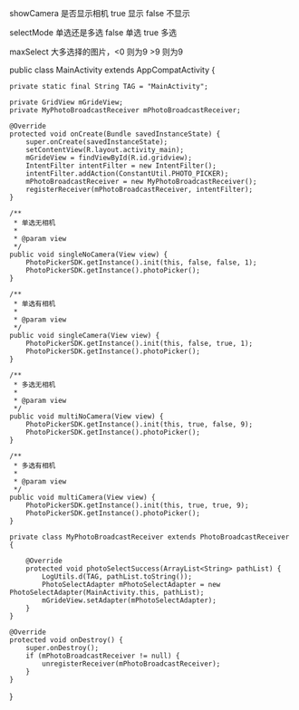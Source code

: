 showCamera 是否显示相机 true 显示  false 不显示

selectMode 单选还是多选 false 单选 true 多选

maxSelect  大多选择的图片，<0 则为9 >9 则为9

public class MainActivity extends AppCompatActivity {

    private static final String TAG = "MainActivity";

    private GridView mGrideView;
    private MyPhotoBroadcastReceiver mPhotoBroadcastReceiver;

    @Override
    protected void onCreate(Bundle savedInstanceState) {
        super.onCreate(savedInstanceState);
        setContentView(R.layout.activity_main);
        mGrideView = findViewById(R.id.gridview);
        IntentFilter intentFilter = new IntentFilter();
        intentFilter.addAction(ConstantUtil.PHOTO_PICKER);
        mPhotoBroadcastReceiver = new MyPhotoBroadcastReceiver();
        registerReceiver(mPhotoBroadcastReceiver, intentFilter);
    }

    /**
     * 单选无相机
     *
     * @param view
     */
    public void singleNoCamera(View view) {
        PhotoPickerSDK.getInstance().init(this, false, false, 1);
        PhotoPickerSDK.getInstance().photoPicker();
    }

    /**
     * 单选有相机
     *
     * @param view
     */
    public void singleCamera(View view) {
        PhotoPickerSDK.getInstance().init(this, false, true, 1);
        PhotoPickerSDK.getInstance().photoPicker();
    }

    /**
     * 多选无相机
     *
     * @param view
     */
    public void multiNoCamera(View view) {
        PhotoPickerSDK.getInstance().init(this, true, false, 9);
        PhotoPickerSDK.getInstance().photoPicker();
    }

    /**
     * 多选有相机
     *
     * @param view
     */
    public void multiCamera(View view) {
        PhotoPickerSDK.getInstance().init(this, true, true, 9);
        PhotoPickerSDK.getInstance().photoPicker();
    }

    private class MyPhotoBroadcastReceiver extends PhotoBroadcastReceiver {

        @Override
        protected void photoSelectSuccess(ArrayList<String> pathList) {
            LogUtils.d(TAG, pathList.toString());
            PhotoSelectAdapter mPhotoSelectAdapter = new PhotoSelectAdapter(MainActivity.this, pathList);
            mGrideView.setAdapter(mPhotoSelectAdapter);
        }
    }

    @Override
    protected void onDestroy() {
        super.onDestroy();
        if (mPhotoBroadcastReceiver != null) {
            unregisterReceiver(mPhotoBroadcastReceiver);
        }
    }
}
